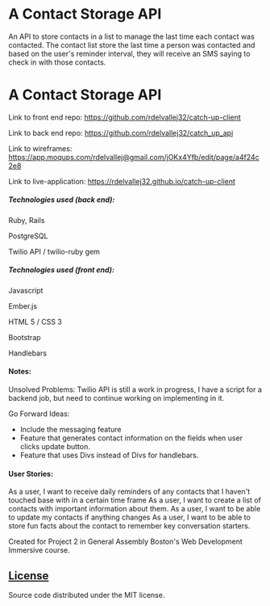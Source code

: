 # A Contact Storage API

An API to store contacts in a list to manage the last time each contact was
contacted. The contact list store the last time a person was contacted and based
on the user's reminder interval, they will receive an SMS saying to check in
with those contacts.

# A Contact Storage API

Link to front end repo: https://github.com/rdelvallej32/catch-up-client

Link to back end repo: https://github.com/rdelvallej32/catch_up_api

Link to wireframes: https://app.moqups.com/rdelvallej@gmail.com/jOKx4Yfb/edit/page/a4f24c2e8

Link to live-application: https://rdelvallej32.github.io/catch-up-client

##### Technologies used (back end):

Ruby, Rails

PostgreSQL

Twilio API / twilio-ruby gem

##### Technologies used (front end):

Javascript

Ember.js

HTML 5 / CSS 3

Bootstrap

Handlebars

#### Notes:

Unsolved Problems: Twilio API is still a work in progress, I have a script for a
backend job, but need to continue working on implementing in it.

Go Forward Ideas:

- Include the messaging feature
- Feature that generates contact information on the fields when user clicks update button.
- Feature that uses Divs instead of Divs for handlebars.

#### User Stories:

As a user, I want to receive daily reminders of any contacts that I haven't
touched base with in a certain time frame
As a user, I want to create a list of contacts with important information about
them.
As a user, I want to be able to update my contacts if anything changes
As a user, I want to be able to store fun facts about the contact to remember
key conversation starters.

Created for Project 2 in General Assembly Boston's Web Development Immersive course.

## [License](LICENSE)

Source code distributed under the MIT license.
